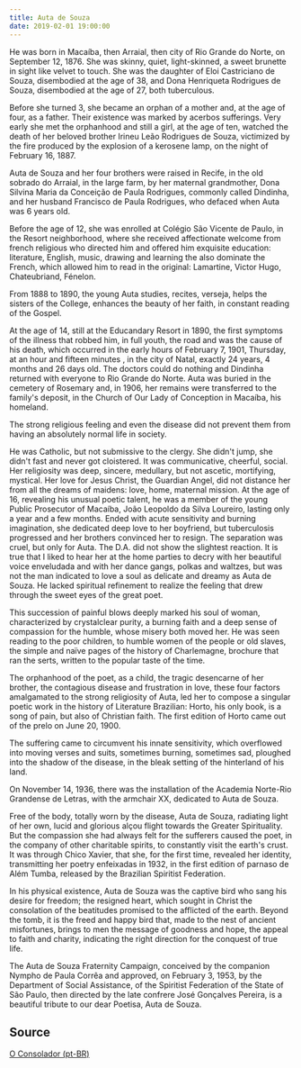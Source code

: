 ```yaml
---
title: Auta de Souza
date: 2019-02-01 19:00:00
---
```


He was born in Macaíba, then Arraial, then city of Rio Grande do Norte, on September 12, 1876. 
She was skinny, quiet, light-skinned, a sweet brunette in sight like velvet to touch. 
She was the daughter of Eloi Castriciano de Souza, disembodied at the age of 38, and 
Dona Henriqueta Rodrigues de Souza, disembodied at the age of 27, both tuberculous. 

Before she turned 3, she became an orphan of a mother and, at the age of four, as a father. 
Their existence was marked by acerbos sufferings. Very early she met the orphanhood and still a 
girl, at the age of ten, watched the death of her beloved brother Irineu Leão Rodrigues de Souza, 
victimized by the fire produced by the explosion of a kerosene lamp, on the night of February 16, 1887.  

Auta de Souza and her four brothers were raised in Recife, in the old sobrado do Arraial, in the large farm, by her maternal grandmother, Dona Silvina Maria da Conceição de Paula Rodrigues, commonly called Dindinha, and her husband Francisco de Paula Rodrigues, who defaced when Auta was 6 years old.

Before the age of 12, she was enrolled at Colégio São Vicente de Paulo, in the Resort neighborhood, where she received affectionate welcome from french religious who directed him and offered him exquisite education: literature, English, music, drawing and learning the also dominate the French, which allowed him to read in the original: Lamartine, Victor Hugo, Chateubriand, Fénelon.

From 1888 to 1890, the young Auta studies, recites, verseja, helps the sisters of the College, enhances the beauty of her faith, in constant reading of the Gospel.

At the age of 14, still at the Educandary Resort in 1890, the first symptoms of the illness that robbed him, in full youth, the road and was the cause of his death, which occurred in the early hours of February 7, 1901, Thursday, at an hour and fifteen minutes , in the city of Natal, exactly 24 years, 4 months and 26 days old. The doctors could do nothing and Dindinha returned with everyone to Rio Grande do Norte. Auta was buried in the cemetery of Rosemary and, in 1906, her remains were transferred to the family's deposit, in the Church of Our Lady of Conception in Macaíba, his homeland.

The strong religious feeling and even the disease did not prevent them from having an absolutely normal life in society.

He was Catholic, but not submissive to the clergy. She didn't jump, she didn't fast and never got cloistered. It was communicative, cheerful, social. Her religiosity was deep, sincere, medullary, but not ascetic, mortifying, mystical. Her love for Jesus Christ, the Guardian Angel, did not distance her from all the dreams of maidens: love, home, maternal mission. At the age of 16, revealing his unusual poetic talent, he was a member of the young Public Prosecutor of Macaíba, João Leopoldo da Silva Loureiro, lasting only a year and a few months. Ended with acute sensitivity and burning imagination, she dedicated deep love to her boyfriend, but tuberculosis progressed and her brothers convinced her to resign. The separation was cruel, but only for Auta. The D.A. did not show the slightest reaction. It is true that I liked to hear her at the home parties to decry with her beautiful voice enveludada and with her dance gangs, polkas and waltzes, but was not the man indicated to love a soul as delicate and dreamy as Auta de Souza. He lacked spiritual refinement to realize the feeling that drew through the sweet eyes of the great poet.

This succession of painful blows deeply marked his soul of woman, characterized by crystalclear purity, a burning faith and a deep sense of compassion for the humble, whose misery both moved her. He was seen reading to the poor children, to humble women of the people or old slaves, the simple and naïve pages of the history of Charlemagne, brochure that ran the serts, written to the popular taste of the time.

The orphanhood of the poet, as a child, the tragic desencarne of her brother, the contagious disease and frustration in love, these four factors amalgamated to the strong religiosity of Auta, led her to compose a singular poetic work in the history of Literature Brazilian: Horto, his only book, is a song of pain, but also of Christian faith. The first edition of Horto came out of the prelo on June 20, 1900.

The suffering came to circumvent his innate sensitivity, which overflowed into moving verses and suits, sometimes burning, sometimes sad, ploughed into the shadow of the disease, in the bleak setting of the hinterland of his land.

On November 14, 1936, there was the installation of the Academia Norte-Rio Grandense de Letras, with the armchair XX, dedicated to Auta de Souza.

Free of the body, totally worn by the disease, Auta de Souza, radiating light of her own, lucid and glorious alçou flight towards the Greater Spirituality. But the compassion she had always felt for the sufferers caused the poet, in the company of other charitable spirits, to constantly visit the earth's crust. It was through Chico Xavier, that she, for the first time, revealed her identity, transmitting her poetry enfeixadas in 1932, in the first edition of parnaso de Além Tumba, released by the Brazilian Spiritist Federation.

In his physical existence, Auta de Souza was the captive bird who sang his desire for freedom; the resigned heart, which sought in Christ the consolation of the beatitudes promised to the afflicted of the earth. Beyond the tomb, it is the freed and happy bird that, made to the nest of ancient misfortunes, brings to men the message of goodness and hope, the appeal to faith and charity, indicating the right direction for the conquest of true life.

The Auta de Souza Fraternity Campaign, conceived by the companion Nympho de Paula Corrêa and approved, on February 3, 1953, by the Department of Social Assistance, of the Spiritist Federation of the State of São Paulo, then directed by the late confrere José Gonçalves Pereira, is a beautiful tribute to our dear Poetisa, Auta de Souza.

## Source
[O Consolador (pt-BR)](http://www.oconsolador.com.br/linkfixo/biografias/autadesouza.html)



